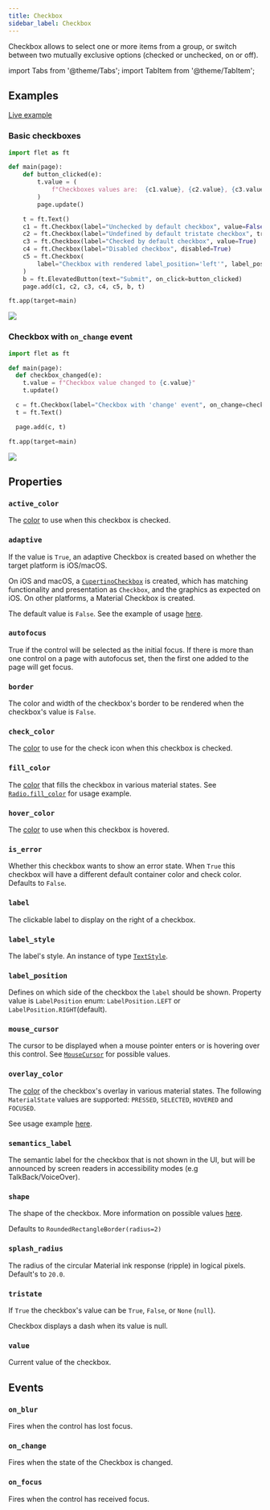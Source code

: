 ```yaml
---
title: Checkbox
sidebar_label: Checkbox
---
```


Checkbox allows to select one or more items from a group, or switch between two mutually exclusive options (checked or unchecked, on or off).

import Tabs from '@theme/Tabs';
import TabItem from '@theme/TabItem';

## Examples

[Live example](https://flet-controls-gallery.fly.dev/input/checkbox)

### Basic checkboxes

<Tabs groupId="language">
  <TabItem value="python" label="Python" default>

```python
import flet as ft

def main(page):
    def button_clicked(e):
        t.value = (
            f"Checkboxes values are:  {c1.value}, {c2.value}, {c3.value}, {c4.value}, {c5.value}."
        )
        page.update()

    t = ft.Text()
    c1 = ft.Checkbox(label="Unchecked by default checkbox", value=False)
    c2 = ft.Checkbox(label="Undefined by default tristate checkbox", tristate=True)
    c3 = ft.Checkbox(label="Checked by default checkbox", value=True)
    c4 = ft.Checkbox(label="Disabled checkbox", disabled=True)
    c5 = ft.Checkbox(
        label="Checkbox with rendered label_position='left'", label_position=ft.LabelPosition.LEFT
    )
    b = ft.ElevatedButton(text="Submit", on_click=button_clicked)
    page.add(c1, c2, c3, c4, c5, b, t)

ft.app(target=main)
```
  </TabItem>
</Tabs>

<img src="/img/docs/controls/checkbox/basic-checkbox.gif" className="screenshot-40" />

### Checkbox with `on_change` event

<Tabs groupId="language">
  <TabItem value="python" label="Python" default>

```python
import flet as ft

def main(page):
  def checkbox_changed(e):
    t.value = f"Checkbox value changed to {c.value}" 
    t.update()

  c = ft.Checkbox(label="Checkbox with 'change' event", on_change=checkbox_changed)
  t = ft.Text()

  page.add(c, t)

ft.app(target=main)
```
  </TabItem>
</Tabs>

<img src="/img/docs/controls/checkbox/checkbox-with-change-event.gif" className="screenshot-40" />

## Properties

### `active_color`

The [color](/docs/reference/colors) to use when this checkbox is checked.

### `adaptive`

If the value is `True`, an adaptive Checkbox is created based on whether the target platform is iOS/macOS.

On iOS and macOS, a [`CupertinoCheckbox`](/docs/controls/cupertinocheckbox) is created, which has matching functionality and presentation as `Checkbox`, and the graphics as expected on iOS. On other platforms, a Material Checkbox is created.

The default value is `False`. See the example of usage [here](/docs/controls/cupertinocheckbox#cupertinocheckbox-and-adaptive-checkbox-example).

### `autofocus`

True if the control will be selected as the initial focus. If there is more than one control on a page with autofocus set, then the first one added to the page will get focus.

### `border`

The color and width of the checkbox's border to be rendered when the checkbox's value is `False`.

### `check_color`

The [color](/docs/reference/colors) to use for the check icon when this checkbox is checked.

### `fill_color`

The [color](/docs/reference/colors) that fills the checkbox in various material states.
See [`Radio.fill_color`](/docs/controls/radio#fill_color) for usage example.

### `hover_color`

The [color](/docs/reference/colors) to use when this checkbox is hovered.

### `is_error`

Whether this checkbox wants to show an error state. When `True` this checkbox will have a different default container color and check color. Defaults to `False`.

### `label`

The clickable label to display on the right of a checkbox.

### `label_style`

The label's style. An instance of type [`TextStyle`](/docs/controls/text#textstyle-properties).

### `label_position`

Defines on which side of the checkbox the `label` should be shown. Property value is `LabelPosition` enum: `LabelPosition.LEFT` or `LabelPosition.RIGHT`(default).

### `mouse_cursor`

The cursor to be displayed when a mouse pointer enters or is hovering over this control.
See [`MouseCursor`](/docs/controls/gesturedetector#mouse_cursor) for possible values.

### `overlay_color`

The [color](/docs/reference/colors) of the checkbox's overlay in various material states. The
following `MaterialState` values are supported: `PRESSED`, `SELECTED`, `HOVERED` and `FOCUSED`.

See usage example [here](/docs/controls/elevatedbutton#style).

### `semantics_label`

The semantic label for the checkbox that is not shown in the UI, but will be announced by screen readers in accessibility modes (e.g TalkBack/VoiceOver).

### `shape`

The shape of the checkbox. More information on possible values [here](/docs/controls/alertdialog#shape).

Defaults to `RoundedRectangleBorder(radius=2)`

### `splash_radius`

The radius of the circular Material ink response (ripple) in logical pixels. Default's to `20.0`.

### `tristate`

If `True` the checkbox's value can be `True`, `False`, or `None` (`null`).

Checkbox displays a dash when its value is null.

### `value`

Current value of the checkbox.

## Events

### `on_blur`

Fires when the control has lost focus.

### `on_change`

Fires when the state of the Checkbox is changed.

### `on_focus`

Fires when the control has received focus.
